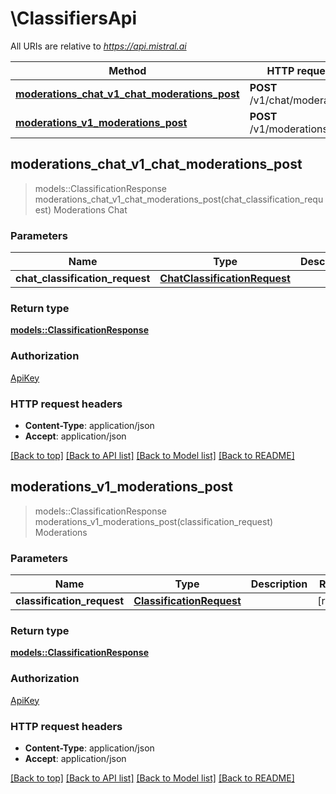 # \ClassifiersApi

All URIs are relative to *https://api.mistral.ai*

Method | HTTP request | Description
------------- | ------------- | -------------
[**moderations_chat_v1_chat_moderations_post**](ClassifiersApi.md#moderations_chat_v1_chat_moderations_post) | **POST** /v1/chat/moderations | Moderations Chat
[**moderations_v1_moderations_post**](ClassifiersApi.md#moderations_v1_moderations_post) | **POST** /v1/moderations | Moderations



## moderations_chat_v1_chat_moderations_post

> models::ClassificationResponse moderations_chat_v1_chat_moderations_post(chat_classification_request)
Moderations Chat

### Parameters


Name | Type | Description  | Required | Notes
------------- | ------------- | ------------- | ------------- | -------------
**chat_classification_request** | [**ChatClassificationRequest**](ChatClassificationRequest.md) |  | [required] |

### Return type

[**models::ClassificationResponse**](ClassificationResponse.md)

### Authorization

[ApiKey](../README.md#ApiKey)

### HTTP request headers

- **Content-Type**: application/json
- **Accept**: application/json

[[Back to top]](#) [[Back to API list]](../README.md#documentation-for-api-endpoints) [[Back to Model list]](../README.md#documentation-for-models) [[Back to README]](../README.md)


## moderations_v1_moderations_post

> models::ClassificationResponse moderations_v1_moderations_post(classification_request)
Moderations

### Parameters


Name | Type | Description  | Required | Notes
------------- | ------------- | ------------- | ------------- | -------------
**classification_request** | [**ClassificationRequest**](ClassificationRequest.md) |  | [required] |

### Return type

[**models::ClassificationResponse**](ClassificationResponse.md)

### Authorization

[ApiKey](../README.md#ApiKey)

### HTTP request headers

- **Content-Type**: application/json
- **Accept**: application/json

[[Back to top]](#) [[Back to API list]](../README.md#documentation-for-api-endpoints) [[Back to Model list]](../README.md#documentation-for-models) [[Back to README]](../README.md)

